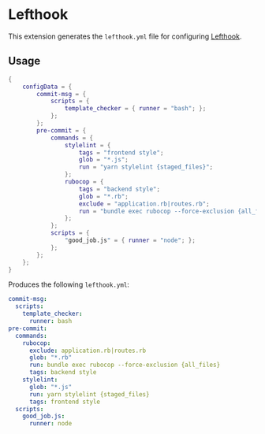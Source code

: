 # Lefthook

This extension generates the `lefthook.yml` file for configuring [Lefthook][1].

## Usage

```nix
{
    configData = {
        commit-msg = {
            scripts = {
                template_checker = { runner = "bash"; };
            };
        };
        pre-commit = {
            commands = {
                stylelint = {
                    tags = "frontend style";
                    glob = "*.js";
                    run = "yarn stylelint {staged_files}";
                };
                rubocop = {
                    tags = "backend style";
                    glob = "*.rb";
                    exclude = "application.rb|routes.rb";
                    run = "bundle exec rubocop --force-exclusion {all_files}";
                };
            };
            scripts = {
                "good_job.js" = { runner = "node"; };
            };
        };
    };
}
```

Produces the following `lefthook.yml`:

```yaml
commit-msg:
  scripts:
    template_checker:
      runner: bash
pre-commit:
  commands:
    rubocop:
      exclude: application.rb|routes.rb
      glob: "*.rb"
      run: bundle exec rubocop --force-exclusion {all_files}
      tags: backend style
    stylelint:
      glob: "*.js"
      run: yarn stylelint {staged_files}
      tags: frontend style
  scripts:
    good_job.js:
      runner: node
```

[1]: https://github.com/evilmartians/lefthook
[2]: https://github.com/evilmartians/lefthook/blob/master/docs/full_guide.md

